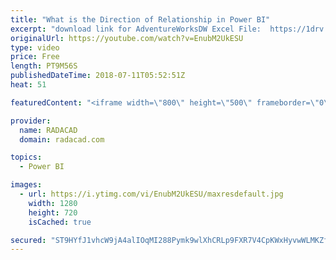 ```yaml
---
title: "What is the Direction of Relationship in Power BI"
excerpt: "download link for AdventureWorksDW Excel File:  https://1drv.ms/x/s!Am-kkqG8zbmQgcdyAhOk7MXgWd56rw"
originalUrl: https://youtube.com/watch?v=EnubM2UkESU
type: video
price: Free
length: PT9M56S
publishedDateTime: 2018-07-11T05:52:51Z
heat: 51

featuredContent: "<iframe width=\"800\" height=\"500\" frameborder=\"0\" src=\"https://www.youtube.com/embed/EnubM2UkESU\" allow=\"accelerometer; autoplay; encrypted-media; gyroscope; picture-in-picture\" allowfullscreen></iframe>"

provider:
  name: RADACAD
  domain: radacad.com

topics:
  - Power BI

images:
  - url: https://i.ytimg.com/vi/EnubM2UkESU/maxresdefault.jpg
    width: 1280
    height: 720
    isCached: true

secured: "ST9HYfJ1vhcW9jA4alIOqMI288Pymk9wlXhCRLp9FXR7V4CpKWxHyvwWLMKZf4QZHf0V4x8zPsBgYBpKVD11jc+kXt/QeTLZBh0ypCYVUZK8qshyh0FNR0g1MF8j2iQIo+PMIiKdySL2o10xz3wk9yuewbL+vCGCjl/bASzyCTd49cYZEsvtWjkDAIB/k6c+9Xe6rcKCZRT9SVva8Ht2VHPL5u8srF7itfoHggJ71YSnpOxyiWaa68wwkl1JC3S3KMEef+USA01YdJN5+Xdorg1Q/VRMZafqQokTc20L+exCUc6YkyeIxHg1OnCg/w/spFSTzZIGwoWfD/dWbsZoVeaWyyYaLfGv7GSEW+urYvt2hHPYEgQcyQHF9j8a8Xf9giT+e2wTXqkRNRo6qnOYsJ/3VM5I88on1Ja2P+cqDmM=;5+TD0XAzGtdKo8vuMy9asw=="
---
```


